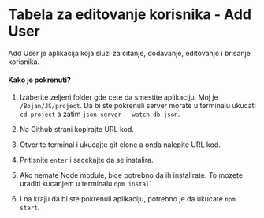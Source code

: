 # Tabela za editovanje korisnika - Add User

Add User je aplikacija koja sluzi za citanje, dodavanje, editovanje i brisanje korisnika.

#### Kako je pokrenuti?

1.  Izaberite zeljeni folder gde cete da smestite aplikaciju. Moj je `/Bojan/JS/project`.  Da bi ste pokrenuli server morate u terminalu ukucati `cd project` a zatim `json-server --watch db.json`.

2. Na Github strani kopirajte URL kod.

3. Otvorite terminal i ukucajte git clone a onda nalepite URL kod.

4. Pritisnite `enter` i sacekajte da se instalira.

5. Ako nemate Node module, bice potrebno da ih instalirate. To mozete uraditi kucanjem u terminalu `npm install`.

6. I na kraju da bi ste pokrenuli aplikaciju, potrebno je da ukucate `npm start`.
